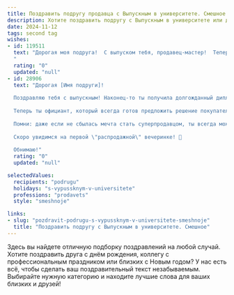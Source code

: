 ```yaml
---
title: Поздравить подругу продавца с Выпускным в университете. Смешное
description: Хотите поздравить подругу с Выпускным в университете или другим праздником? Наш ИИ создаст незабываемое поздравление, а вы обязательно выделитесь среди других.  
date: 2024-11-12
tags: second tag
wishes:
- id: 119511
  text: "Дорогая моя подруга!  С выпуском тебя, продавец-мастер!  Теперь ты официально можешь продать кому угодно хоть снег зимой, хоть холодильник эскимосам!  Пусть твоя карьера будет яркой, как скидочная этикетка, а зарплата – такой же стабильной, как очередь за последним айфоном!  Поздравляю!
  "
  rating: "0"
  updated: "null"
- id: 28906
  text: "Дорогая [Имя подруги]!
  
  Поздравляю тебя с выпускным! Наконец-то ты получила долгожданный диплом приёмщика, а не просто \"продавца-консультанта\" в магазине! Желаю тебе продавать так, чтобы твои клиенты не успевали сказать \"стоп\" и оборачивались назад лишь для того, чтобы сказать: \"Где вы были раньше?!\"
  
  Теперь ты официант, который всегда готов предложить решение покупательских дилемм! Пусть твоя карьера будет такой же яркой, как раскраски в магазине канцтоваров, а продажи – такими же высокими, как твое ожидание летних каникул!
  
  Помни: даже если не сбылась мечта стать суперпродавцом, ты всегда можешь продать свой талант кому-нибудь с великой скидкой! Удачи и только позитивных покупателей на твоём пути!
  
  Скоро увидимся на первой \"распродажной\" вечеринке! 🎉
  
  Обнимаю!"
  rating: "0"
  updated: "null"

selectedValues:
  recipients: "podrugu"
  holidays: "s-vypussknym-v-universitete"
  professions: "prodavets"
  style: "smeshnoje"

links:
- slug: "pozdravit-podrugu-s-vypussknym-v-universitete-smeshnoje"
  title: "Поздравить подругу с Выпускным в университете. Смешное"
---
```


Здесь вы найдете отличную подборку поздравлений на любой случай.
Хотите поздравить друга с днём рождения, коллегу с профессиональным праздником или близких с Новым годом? У нас есть всё, чтобы сделать ваш поздравительный текст незабываемым. Выбирайте нужную категорию и находите лучшие слова для ваших близких и друзей!
